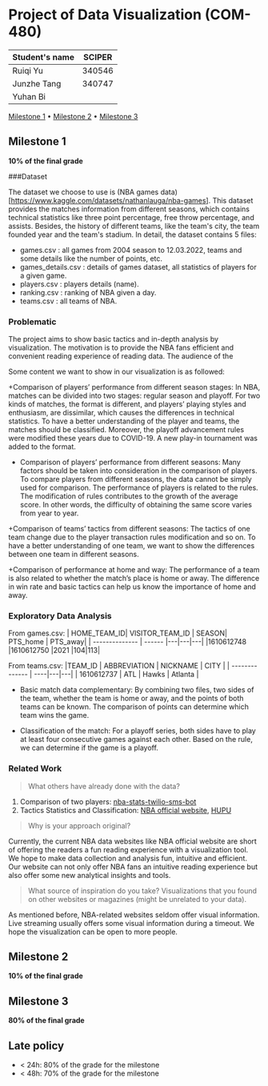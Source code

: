 # Project of Data Visualization (COM-480)

| Student's name | SCIPER |
| -------------- | ------ |
|Ruiqi Yu |340546 |
|Junzhe Tang | 340747|
|Yuhan Bi | |

[Milestone 1](#milestone-1) • [Milestone 2](#milestone-2) • [Milestone 3](#milestone-3)

## Milestone 1 

**10% of the final grade**

###Dataset

The dataset we choose to use is (NBA games data)[https://www.kaggle.com/datasets/nathanlauga/nba-games]. 
This dataset provides the matches information from different seasons, which contains technical statistics like three point percentage, free throw percentage, and assists. 
Besides, the history of different teams, like the team's city, the team founded year and the team's stadium. 
In detail, the dataset contains 5 files:
+ games.csv : all games from 2004 season to 12.03.2022, teams and some details like the number of points, etc.
+ games_details.csv : details of games dataset, all statistics of players for a given game.
+ players.csv : players details (name).
+ ranking.csv : ranking of NBA given a day.
+ teams.csv : all teams of NBA.

### Problematic

The project aims to show basic tactics and in-depth analysis by visualization. The motivation is to provide the NBA fans efficient and convenient reading experience of reading data. The audience of the

Some content we want to show in our visualization is as followed:

+Comparison of players’ performance from different season stages:
In NBA, matches can be divided into two stages: regular season and playoff. For two kinds of matches, the format is different, and players’ playing styles and enthusiasm, are dissimilar, which causes the differences in technical statistics. To have a better understanding of the player and teams, the matches should be classified. Moreover, the playoff advancement rules were modified these years due to COVID-19. A new play-in tournament was added to the format. 

+ Comparison of players’ performance from different seasons:
Many factors should be taken into consideration in the comparison of players. To compare players from different seasons, the data cannot be simply used for comparison. The performance of players is related to the rules. The modification of rules contributes to the growth of the average score. In other words, the difficulty of obtaining the same score varies from year to year.

+Comparison of teams’ tactics from different seasons:
The tactics of one team change due to the player transaction rules modification and so on. To have a better understanding of one team, we want to show the differences between one team in different seasons.

+Comparison of performance at home and way:
The performance of a team is also related to whether the match’s place is home or away. The difference in win rate and basic tactics can help us know the importance of home and away.

### Exploratory Data Analysis

From games.csv:
| HOME_TEAM_ID| VISITOR_TEAM_ID | SEASON| PTS_home | PTS_away|
| -------------- | ------ |---|---|---|
|1610612748 |1610612750 |2021 |104|113|

From teams.csv: 
|TEAM_ID | ABBREVIATION | NICKNAME | CITY |
| -------------- | ----|---|---|
| 1610612737 | ATL | Hawks | Atlanta |

+ Basic match data complementary:
By combining two files, two sides of the team, whether the team is home or away, and the points of both teams can be known. The comparison of points can determine which team wins the game.

+ Classification of the match:
For a playoff series, both sides have to play at least four consecutive games against each other. Based on the rule, we can determine if the game is a playoff.

### Related Work
>What others have already done with the data?
1. Comparison of two players:
[nba-stats-twilio-sms-bot](https://github.com/elizabethsiegle/nba-stats-twilio-sms-bot)
2. Tactics Statistics and Classification:
[NBA official website](https://www.nba.com/stats/), [HUPU](https://nba.hupu.com/)

>Why is your approach original?

Currently, the current NBA data websites like NBA official website are short of offering the readers a fun reading experience with a visualization tool. We hope to make data collection and analysis fun, intuitive and efficient. Our website can not only offer NBA fans an intuitive reading experience but also offer some new analytical insights and tools.

>What source of inspiration do you take? Visualizations that you found on other websites or magazines (might be unrelated to your data).
>
As mentioned before, NBA-related websites seldom offer visual information. Live streaming usually offers some visual information during a timeout. We hope the visualization can be open to more people.



## Milestone 2 

**10% of the final grade**


## Milestone 3

**80% of the final grade**


## Late policy

- < 24h: 80% of the grade for the milestone
- < 48h: 70% of the grade for the milestone


